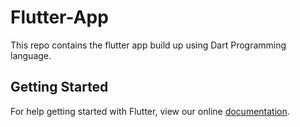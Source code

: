 # Flutter-App
This repo contains the flutter app build up using Dart Programming language.

## Getting Started

For help getting started with Flutter, view our online
[documentation](https://flutter.io/).
